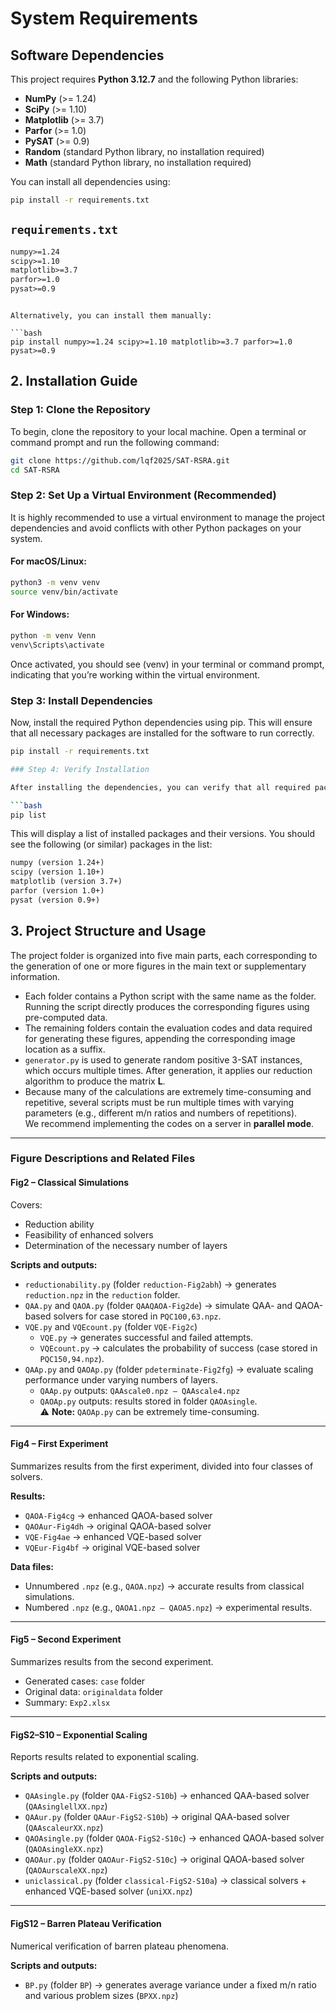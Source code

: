 # System Requirements

## Software Dependencies

This project requires **Python 3.12.7** and the following Python libraries:

- **NumPy** (>= 1.24)
- **SciPy** (>= 1.10)
- **Matplotlib** (>= 3.7)
- **Parfor** (>= 1.0)
- **PySAT** (>= 0.9)
- **Random** (standard Python library, no installation required)
- **Math** (standard Python library, no installation required)

You can install all dependencies using:

```bash
pip install -r requirements.txt
```

## `requirements.txt`

```txt
numpy>=1.24
scipy>=1.10
matplotlib>=3.7
parfor>=1.0
pysat>=0.9
```
```

Alternatively, you can install them manually:

```bash
pip install numpy>=1.24 scipy>=1.10 matplotlib>=3.7 parfor>=1.0 pysat>=0.9
```

## 2. Installation Guide

### Step 1: Clone the Repository

To begin, clone the repository to your local machine. Open a terminal or command prompt and run the following command:

```bash
git clone https://github.com/lqf2025/SAT-RSRA.git
cd SAT-RSRA
```

### Step 2: Set Up a Virtual Environment (Recommended)

It is highly recommended to use a virtual environment to manage the project dependencies and avoid conflicts with other Python packages on your system.

#### For macOS/Linux:

```bash
python3 -m venv venv
source venv/bin/activate
```

#### For Windows:

```bash
python -m venv Venn
venv\Scripts\activate
```

Once activated, you should see (venv) in your terminal or command prompt, indicating that you’re working within the virtual environment.

### Step 3: Install Dependencies

Now, install the required Python dependencies using pip. This will ensure that all necessary packages are installed for the software to run correctly.

```bash
pip install -r requirements.txt

### Step 4: Verify Installation

After installing the dependencies, you can verify that all required packages have been installed correctly by running the following command:

```bash
pip list
```

This will display a list of installed packages and their versions.
You should see the following (or similar) packages in the list:

```txt
numpy (version 1.24+)
scipy (version 1.10+)
matplotlib (version 3.7+)
parfor (version 1.0+)
pysat (version 0.9+)
```

## 3. Project Structure and Usage

The project folder is organized into five main parts, each corresponding to the generation of one or more figures in the main text or supplementary information.

- Each folder contains a Python script with the same name as the folder. Running the script directly produces the corresponding figures using pre-computed data.
- The remaining folders contain the evaluation codes and data required for generating these figures, appending the corresponding image location as a suffix. 
- `generator.py` is used to generate random positive 3-SAT instances, which occurs multiple times. After generation, it applies our reduction algorithm to produce the matrix **L**.
- Because many of the calculations are extremely time-consuming and repetitive, several scripts must be run multiple times with varying parameters (e.g., different m/n ratios and numbers of repetitions).  
  We recommend implementing the codes on a server in **parallel mode**.

---

### Figure Descriptions and Related Files

#### **Fig2 – Classical Simulations**

Covers:
- Reduction ability
- Feasibility of enhanced solvers
- Determination of the necessary number of layers

**Scripts and outputs:**
- `reductionability.py` (folder `reduction-Fig2abh`) → generates `reduction.npz` in the `reduction` folder.
- `QAA.py` and `QAOA.py` (folder `QAAQAOA-Fig2de`) → simulate QAA- and QAOA-based solvers for case stored in `PQC100,63.npz`.
- `VQE.py` and `VQEcount.py` (folder `VQE-Fig2c`)  
  - `VQE.py` → generates successful and failed attempts.  
  - `VQEcount.py` → calculates the probability of success (case stored in `PQC150,94.npz`).
- `QAAp.py` and `QAOAp.py` (folder `pdeterminate-Fig2fg`) → evaluate scaling performance under varying numbers of layers.  
  - `QAAp.py` outputs: `QAAscale0.npz – QAAscale4.npz`  
  - `QAOAp.py` outputs: results stored in folder `QAOAsingle`.  
  ⚠️ **Note:** `QAOAp.py` can be extremely time-consuming.

---

#### **Fig4 – First Experiment**

Summarizes results from the first experiment, divided into four classes of solvers.

**Results:**
- `QAOA-Fig4cg` → enhanced QAOA-based solver
- `QAOAur-Fig4dh` → original QAOA-based solver
- `VQE-Fig4ae` → enhanced VQE-based solver
- `VQEur-Fig4bf` → original VQE-based solver

**Data files:**
- Unnumbered `.npz` (e.g., `QAOA.npz`) → accurate results from classical simulations.
- Numbered `.npz` (e.g., `QAOA1.npz – QAOA5.npz`) → experimental results.

---

#### **Fig5 – Second Experiment**

Summarizes results from the second experiment.

- Generated cases: `case` folder  
- Original data: `originaldata` folder  
- Summary: `Exp2.xlsx`

---

#### **FigS2–S10 – Exponential Scaling**

Reports results related to exponential scaling.

**Scripts and outputs:**
- `QAAsingle.py` (folder `QAA-FigS2-S10b`) → enhanced QAA-based solver (`QAAsinglellXX.npz`)
- `QAAur.py` (folder `QAAur-FigS2-S10b`) → original QAA-based solver (`QAAscaleurXX.npz`)
- `QAOAsingle.py` (folder `QAOA-FigS2-S10c`) → enhanced QAOA-based solver (`QAOAsingleXX.npz`)
- `QAOAur.py` (folder `QAOAur-FigS2-S10c`) → original QAOA-based solver (`QAOAurscaleXX.npz`)
- `uniclassical.py` (folder `classical-FigS2-S10a`) → classical solvers + enhanced VQE-based solver (`uniXX.npz`)

---

#### **FigS12 – Barren Plateau Verification**

Numerical verification of barren plateau phenomena.

**Scripts and outputs:**
- `BP.py` (folder `BP`) → generates average variance under a fixed m/n ratio and various problem sizes (`BPXX.npz`)


